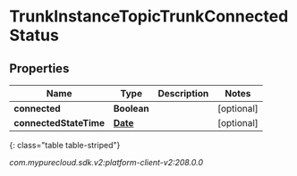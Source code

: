 # TrunkInstanceTopicTrunkConnectedStatus


## Properties

| Name | Type | Description | Notes |
| ------------ | ------------- | ------------- | ------------- |
| **connected** | **Boolean** |  |  [optional] |
| **connectedStateTime** | [**Date**](Date) |  |  [optional] |
{: class="table table-striped"}




_com.mypurecloud.sdk.v2:platform-client-v2:208.0.0_
